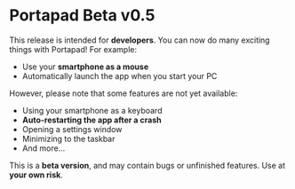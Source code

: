 # Portapad Beta v0.5

This release is intended for **developers**.
You can now do many exciting things with Portapad!
For example:

- Use your **smartphone as a mouse**
- Automatically launch the app when you start your PC

However, please note that some features are not yet available:

- Using your smartphone as a keyboard
- **Auto-restarting the app after a crash**
- Opening a settings window
- Minimizing to the taskbar
- And more...

This is a **beta version**, and may contain bugs or unfinished features.
Use at **your own risk**.